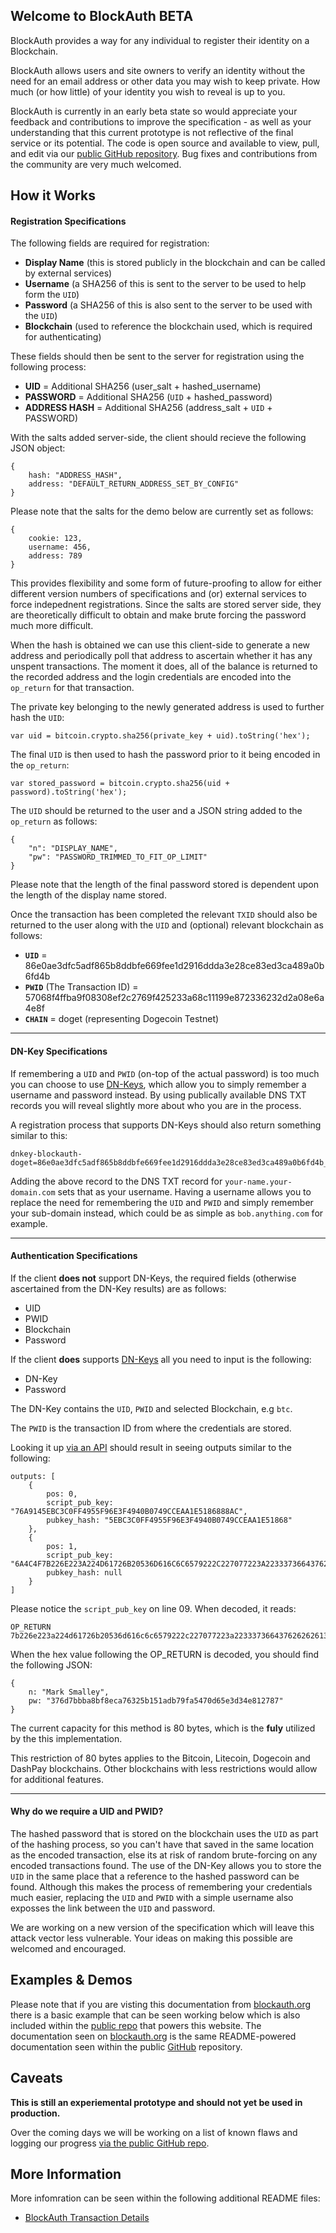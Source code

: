 ## Welcome to BlockAuth BETA

BlockAuth provides a way for any individual to register their identity on a Blockchain.

BlockAuth allows users and site owners to verify an identity without the need for an email address or other data you may wish to keep private. How much (or how little) of your identity you wish to reveal is up to you. 

BlockAuth is currently in an early beta state so would appreciate your feedback and contributions to improve the specification - as well as your understanding that this current prototype is not reflective of the final service or its potential. The code is open source and available to view, pull, and edit via our [public GitHub repository](https://github.com/Neuroware-IO/blockauth). Bug fixes and contributions from the community are very much welcomed. 

## How it Works

#### Registration Specifications

The following fields are required for registration:

* __Display Name__ (this is stored publicly in the blockchain and can be called by external services)
* __Username__ (a SHA256 of this is sent to the server to be used to help form the `UID`)
* __Password__ (a SHA256 of this is also sent to the server to be used with the `UID`)
* __Blockchain__ (used to reference the blockchain used, which is required for authenticating)

These fields should then be sent to the server for registration using the following process:

* __UID__ = Additional SHA256 (user_salt + hashed_username)
* __PASSWORD__ = Additional SHA256 (`UID` + hashed_password)
* __ADDRESS HASH__ = Additional SHA256 (address_salt + `UID` + PASSWORD)

With the salts added server-side, the client should recieve the following JSON object:

<!--pre-javascript-->
```
{
    hash: "ADDRESS_HASH",
    address: "DEFAULT_RETURN_ADDRESS_SET_BY_CONFIG"
}
```

Please note that the salts for the demo below are currently set as follows:

<!--pre-javascript-->
```
{
    cookie: 123,
    username: 456,
    address: 789
}
```

This provides flexibility and some form of future-proofing to allow for either different version numbers of specifications and (or) external services to force indepednent registrations. Since the salts are stored server side, they are theoretically difficult to obtain and make brute forcing the password much more difficult.

When the hash is obtained we can use this client-side to generate a new address and periodically poll that address to ascertain whether it has any unspent transactions. The moment it does, all of the balance is returned to the recorded address and the login credentials are encoded into the `op_return` for that transaction.

The private key belonging to the newly generated address is used to further hash the `UID`:

<!--pre-javascript-->
```
var uid = bitcoin.crypto.sha256(private_key + uid).toString('hex');
```

The final `UID` is then used to hash the password prior to it being encoded in the `op_return`:

<!--pre-javascript-->
```
var stored_password = bitcoin.crypto.sha256(uid + password).toString('hex');
```

The `UID` should be returned to the user and a JSON string added to the `op_return` as follows:

<!--pre-javascript-->
```
{
    "n": "DISPLAY_NAME",
    "pw": "PASSWORD_TRIMMED_TO_FIT_OP_LIMIT"
}
```

Please note that the length of the final password stored is dependent upon the length of the display name stored.

Once the transaction has been completed the relevant `TXID` should also be returned to the user along with the `UID` and (optional) relevant blockchain as follows:

* __`UID`__ = 86e0ae3dfc5adf865b8ddbfe669fee1d2916ddda3e28ce83ed3ca489a0b6fd4b
* __`PWID`__ (The Transaction ID) = 57068f4ffba9f08308ef2c2769f425233a68c11199e872336232d2a08e6a4e8f
* __`CHAIN`__ = doget (representing Dogecoin Testnet)

-----

#### DN-Key Specifications

If remembering a `UID` and `PWID` (on-top of the actual password) is too much you can choose to use [DN-Keys](http://dnkey.org), which allow you to simply remember a username and password instead. By using publically available DNS TXT records you will reveal slightly more about who you are in the process.

A registration process that supports DN-Keys should also return something similar to this:

<!--pre-html-->
```
dnkey-blockauth-doget=86e0ae3dfc5adf865b8ddbfe669fee1d2916ddda3e28ce83ed3ca489a0b6fd4b_57068f4ffba9f08308ef2c2769f425233a68c11199e872336232d2a08e6a4e8f
```

Adding the above record to the DNS TXT record for `your-name.your-domain.com` sets that as your username. Having a username allows you to replace the need for remembering the `UID` and `PWID` and simply remember your sub-domain instead, which could be as simple as `bob.anything.com` for example.

-----

#### Authentication Specifications

If the client __does not__ support DN-Keys, the required fields (otherwise ascertained from the DN-Key results) are as follows:

* UID
* PWID
* Blockchain
* Password

If the client __does__ supports [DN-Keys](http://dnkey.org) all you need to input is the following:

* DN-Key
* Password

The DN-Key contains the `UID`, `PWID` and selected Blockchain, e.g `btc`.

The `PWID` is the transaction ID from where the credentials are stored.

Looking it up [via an API](http://api.blockstrap.com/v0/doget/transaction/id/57068f4ffba9f08308ef2c2728f425233a68c11199e872336232d2a08e6a4e8f?showtxnio=1&prettyprint=1) should result in seeing outputs similar to the following:

<!--pre-javascript-->
```
outputs: [
    {
        pos: 0,
        script_pub_key: "76A9145EBC3C0FF4955F96E3F4940B0749CCEAA1E5186888AC",
        pubkey_hash: "5EBC3C0FF4955F96E3F4940B0749CCEAA1E51868"
    },
    {
        pos: 1,
        script_pub_key: "6A4C4F7B226E223A224D61726B20536D616C6C6579222C227077223A22333736643762626261386266386563613736333235623135316164623739666135343730643635653364333465383132373837227D",
        pubkey_hash: null
    }
]
```

Please notice the `script_pub_key` on line 09. When decoded, it reads:

<!--pre-html-->
```
OP_RETURN 7b226e223a224d61726b20536d616c6c6579222c227077223a22333736643762626261386266386563613736333235623135316164623739666135343730643635653364333465383132373837227d
```

When the hex value following the OP_RETURN is decoded, you should find the following JSON:

<!--pre-javascript-->
```
{
    n: "Mark Smalley",
    pw: "376d7bbba8bf8eca76325b151adb79fa5470d65e3d34e812787"
}
```

The current capacity for this method is 80 bytes, which is the __fuly__ utilized by the this implementation.

This restriction of 80 bytes applies to the Bitcoin, Litecoin, Dogecoin and DashPay blockchains. Other blockchains with less restrictions would allow for additional features. 

-----

#### Why do we require a UID and PWID?

The hashed password that is stored on the blockchain uses the `UID` as part of the hashing process, so you can't have that saved in the same location as the encoded transaction, else its at risk of random brute-forcing on any encoded transactions found. The use of the DN-Key allows you to store the `UID` in the same place that a reference to the hashed password can be found. Although this makes the process of remembering your credentials much easier, replacing the `UID` and `PWID` with a simple username also exposses the link between the `UID` and password.

We are working on a new version of the specification which will leave this attack vector less vulnerable. Your ideas on making this possible are welcomed and encouraged.

## Examples & Demos

Please note that if you are visting this documentation from [blockauth.org](http://blockauth.org) there is a basic example that can be seen working below which is also included within the [public repo](https://github.com/Neuroware-IO/blockauth) that powers this website. The documentation seen on [blockauth.org](http:/blockauth.org) is the same README-powered documentation seen within the public [GitHub](https://github.com/Neuroware-IO/blockauth) repository.

## Caveats

__This is still an experiemental prototype and should not yet be used in production.__

Over the coming days we will be working on a list of known flaws and logging our progress [via the public GitHub repo](https://github.com/Neuroware-IO/blockauth). 

## More Information

More infomration can be seen within the following additional README files:

* [BlockAuth Transaction Details](https://github.com/Neuroware-IO/blockauth/blob/master/docs/blockauth-tx-details.md)